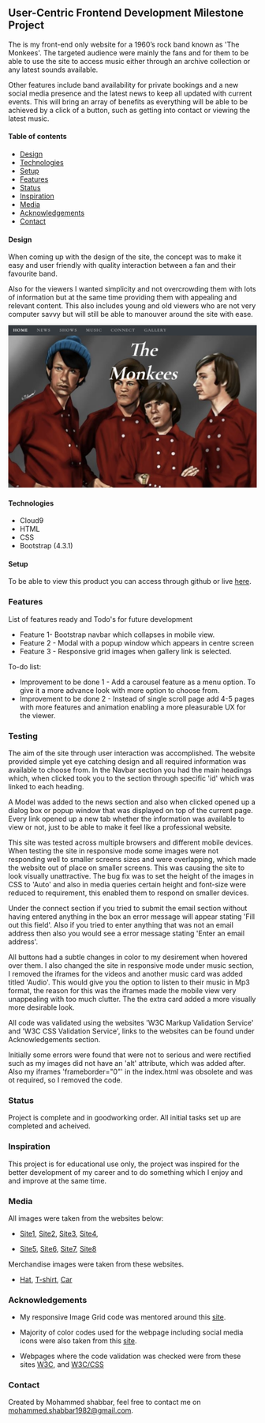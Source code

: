 User-Centric Frontend Development Milestone Project  
------------------------

The is my front-end only website for a 1960’s rock band known as 'The Monkees'. The targeted audience were mainly the fans and for them 
to be able to use the site to access music either through an archive collection or any latest sounds available. 

Other features include band availability for private bookings and a new social media presence and the latest news to keep all updated with current events. This will bring an array of benefits
as everything will be able to be achieved by a click of a button, such as getting into contact or viewing the latest music.

#### Table of contents
* [Design](#design)
* [Technologies](#technologies)
* [Setup](#setup)
* [Features](#features)
* [Status](#status)
* [Inspiration](#inspiration)
* [Media](#media)
* [Acknowledgements](#acknowledgements)
* [Contact](#contact)

#### Design
When coming up with the design of the site, the concept was to make it easy and user friendly with quality interaction between a fan and their favourite band. 

Also for the viewers I wanted simplicity and not overcrowding them with lots of information but at the same time providing them with appealing and relevant content. This also includes young and old viewers who are not
very computer savvy but will still be able to manouver around the site with ease.


![GitHub Logo](images/cover.png)

#### Technologies

-  Cloud9
-  HTML
-  CSS
-  Bootstrap (4.3.1)

#### Setup


To be able to view this product you can access through github or live
[here][Project]. 

[Project]:https://shabbar786.github.io/User-Centric-milestone-project/

### Features

List of features ready and Todo's for future development

- Feature 1- Bootstrap navbar which collapses in mobile view.
- Feature 2 - Modal with a popup window which appears in centre screen
- Feature 3 - Responsive grid images when gallery link is selected.

To-do list:

- Improvement to be done 1 - Add a carousel feature as a menu option. To give it a more advance look with more option to choose from.
- Improvement to be done 2 - Instead of single scroll page add 4-5 pages with more features and animation enabling a more pleasurable UX for the viewer.

### Testing
The aim of the site through user interaction was accomplished. The website provided simple yet eye catching design and all required information was available to choose from.
In the Navbar section you had the main headings which, when clicked took you to the section through specific 'id' which was linked to each heading. 

A Model was added to the news section and also when clicked opened up a dialog box or popup window that was displayed on top of the current page. Every link opened up a new tab whether the information was available to view or not, 
just to be able to make it feel like a professional website.

This site was tested across multiple browsers and different mobile devices. When testing the site in responsive mode some images were not responding well to smaller screens sizes and were overlapping, which made the website out of place on smaller screens. This was causing the site to look visually
unattractive. The bug fix was to set the height of the images in CSS to 'Auto' and also in media queries certain height and font-size were reduced to requirement, this enabled them to respond on smaller devices.

Under the connect section if you tried to submit the email section without having entered anything in the box an error message will appear stating 'Fill out this field'. Also if you tried to enter
anything that was not an email address then also you would see a error message stating 'Enter an email address'.

All buttons had a subtle changes in color to my desirement when hovered over them. I also changed the site in responsive mode under music section, I removed the iframes for the videos and another music card was added titled 'Audio'. This would give you the option to listen to their music in Mp3 
format, the reason for this was the iframes made the mobile view very unappealing with too much clutter. The the extra card added a more visually more desirable look.

All code was validated using the websites 'W3C Markup Validation Service' and 'W3C CSS Validation Service', links to the websites can be found under Acknowledgements section. 

Initially some errors were found that were not to serious and were rectified such as my images did not have an 'alt' attribute, which was added after. Also my iframes 'frameborder="0"' in the index.html was obsolete and was ot required, so I removed the code.

### Status

Project is complete and in goodworking order. All initial tasks set up are completed and acheived.

### Inspiration

This project is for educational use only, the project was inspired for the better development of my career and to do something which I enjoy and and improve at the same time.

### Media

All images were taken from the websites below:

- [Site1][image], [Site2](https://5dcreations.com/branding/20-free-social-media-background-1/ ), [Site3](https://www.tvinsider.com/756298/watch-the-monkees-tv-series-metv/), [Site4](https://www.npr.org/2018/12/29/676852011/the-monkees-tried-to-cut-their-strings-with-head?t=1560453184534), 

[image]: https://www.monkees.net/monkees-art-piece/, 

- [Site5](https://www.pinterest.co.uk/pin/237001999119075592/), [Site6](http://nightflight.com/merry-christmas-the-monkeess-a-cappella-version-of-the-traditional-spanish-carol-riu-riu-chiu/), [Site7](https://instrumentalfx.co/the-monkees-im-a-believer-instrumental/), [Site8](https://www.pinterest.com/pin/143974519307681728/)

Merchandise images were taken from these websites.

- [Hat](https://monkeesstore.warnermusic.com), [T-shirt](https://www.amazon.co.uk/Official-Monkees-Guitar-Logo-T-Shirt/dp/B07D5W2VYG), [Car](https://www.ebay.co.uk/p/The-Monkees-4-5-Vinyl-Figures-Titans-Michael-Nesmith/2242021122)

### Acknowledgements

- My responsive Image Grid code was mentored around this
[site][Grid].

[Grid]:https://www.w3schools.com/howto/howto_css_image_grid_responsive.asp

- Majority of color codes used for the webpage including social media icons were also taken from this
[site][Colors].

[colors]: https://www.lockedownseo.com/social-media-colors/

- Webpages where the code validation was checked were from these sites
[W3C][Code], and [W3C/CSS](https://jigsaw.w3.org/css-validator/)

[code]: https://validator.w3.org

### Contact

Created by Mohammed shabbar, feel free to contact me on mohammed.shabbar1982@gmail.com.


